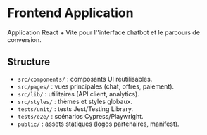 # Frontend Application

Application React + Vite pour l''interface chatbot et le parcours de conversion.

## Structure

- `src/components/` : composants UI réutilisables.
- `src/pages/` : vues principales (chat, offres, paiement).
- `src/lib/` : utilitaires (API client, analytics).
- `src/styles/` : thèmes et styles globaux.
- `tests/unit/` : tests Jest/Testing Library.
- `tests/e2e/` : scénarios Cypress/Playwright.
- `public/` : assets statiques (logos partenaires, manifest).

